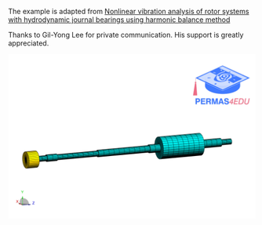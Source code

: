 The example is adapted from [Nonlinear vibration analysis of rotor systems with hydrodynamic journal bearings using harmonic balance method](https://doi.org/10.1016/j.ijnonlinmec.2024.104992)

Thanks to Gil-Yong Lee for private communication. His support is greatly appreciated.

![rotor model](rotor_model.png)
